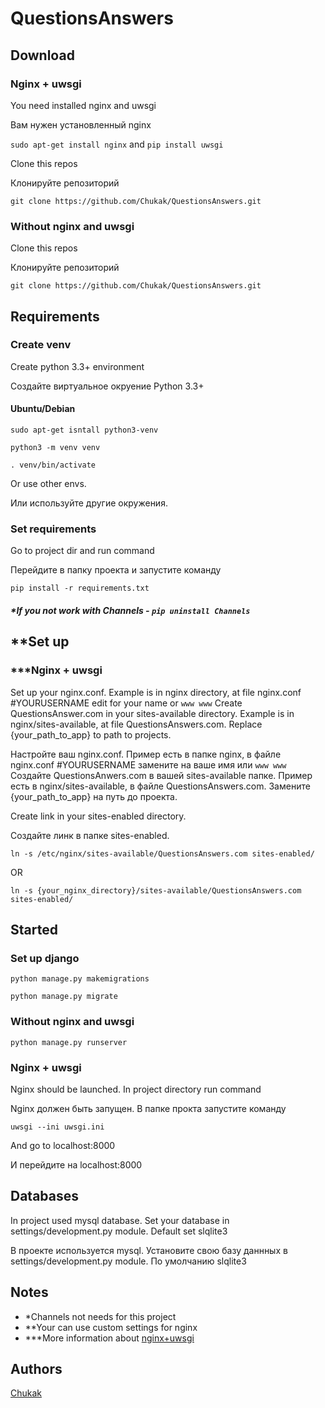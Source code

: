 # QuestionsAnswers

## Download

### Nginx + uwsgi 

You need installed nginx and uwsgi

Вам нужен установленный nginx

``` sudo apt-get install nginx ```
and
``` pip install uwsgi ```

Clone this repos

Клонируйте репозиторий

``` git clone https://github.com/Chukak/QuestionsAnswers.git ```

### Without nginx and uwsgi

Clone this repos

Клонируйте репозиторий

``` git clone https://github.com/Chukak/QuestionsAnswers.git ```

## Requirements

### Create venv

Create python 3.3+ environment 

Создайте виртуальное окруение Python 3.3+

#### Ubuntu/Debian

``` sudo apt-get isntall python3-venv ```

``` python3 -m venv venv ```

``` . venv/bin/activate ``` 

Or use other envs.

Или используйте другие окружения.

### Set requirements

Go to project dir and run command

Перейдите в папку проекта и запустите команду

``` pip install -r requirements.txt ```

##### *If you not work with Channels - ``` pip uninstall Channels ```

## **Set up

### ***Nginx + uwsgi

Set up your nginx.conf. Example is in nginx directory, at file nginx.conf
#YOURUSERNAME edit for your name or ```www www```
Create QuestionsAnswer.com in your sites-available directory. Example is in nginx/sites-available, at file QuestionsAnswers.com.
Replace {your_path_to_app} to path to projects.

Настройте ваш nginx.conf. Пример есть в папке nginx, в файле nginx.conf
#YOURUSERNAME замените на ваше имя или ```www www```
Создайте QuestionsAnwers.com в вашей sites-available папке. Пример есть в nginx/sites-available, в файле QuestionsAnswers.com.
Замените {your_path_to_app} на путь до проекта.


Create link in your sites-enabled directory. 

Создайте линк в папке sites-enabled.

``` ln -s /etc/nginx/sites-available/QuestionsAnswers.com sites-enabled/ ```

OR

``` ln -s {your_nginx_directory}/sites-available/QuestionsAnswers.com sites-enabled/ ```


## Started

### Set up django
``` python manage.py makemigrations ```

``` python manage.py migrate ```

### Without nginx and uwsgi

``` python manage.py runserver ```

### Nginx + uwsgi

Nginx should be launched. In project directory run command 

Nginx должен быть запущен. В папке прокта запустите команду

``` uwsgi --ini uwsgi.ini ```



And go to localhost:8000

И перейдите на localhost:8000

## Databases
In project used mysql database. Set your database in settings/development.py module. Default set slqlite3

В проекте используется mysql. Установите свою базу даннных в settings/development.py module. По умолчанию slqlite3

## Notes 
* *Channels not needs for this project
* **Your can use custom settings for nginx
* ***More information about [nginx+uwsgi](http://uwsgi-docs.readthedocs.io/en/latest/tutorials/Django_and_nginx.html)

## Authors 
[Chukak](https://github.com/Chukak)

